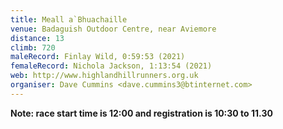 ```yaml
---
title: Meall a`Bhuachaille
venue: Badaguish Outdoor Centre, near Aviemore
distance: 13
climb: 720
maleRecord: Finlay Wild, 0:59:53 (2021)
femaleRecord: Nichola Jackson, 1:13:54 (2021)
web: http://www.highlandhillrunners.org.uk
organiser: Dave Cummins <dave.cummins3@btinternet.com>
---
```


**Note: race start time is 12:00 and registration is 10:30 to 11.30**
